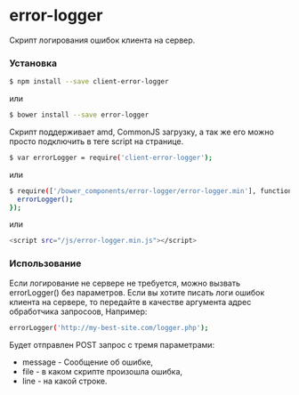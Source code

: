 # error-logger

Скрипт логирования ошибок клиента на сервер.

### Установка

```sh
$ npm install --save client-error-logger
```
или

```sh
$ bower install --save error-logger
```

Скрипт поддерживает amd, CommonJS загрузку, а так же его можно просто подключить в теге script на странице.

```sh
$ var errorLogger = require('client-error-logger');
```
или

```sh
$ require(['/bower_components/error-logger/error-logger.min'], function (errorLogger) {
  errorLogger();
});
```

или

```sh
<script src="/js/error-logger.min.js"></script>
```

### Использование

Если логирование не сервере не требуется, можно вызвать errorLogger() без параметров.
Если вы хотите писать логи ошибок клиента на сервере, то  передайте в качестве аргумента адрес обработчика запросоов,
Например:

 ```sh
 errorLogger('http://my-best-site.com/logger.php');
 ```

Будет отправлен POST запроc с тремя параметрами:
 * message - Сообщение об ошибке,
 * file - в каком скрипте произошла ошибка,
 * line - на какой строке.
